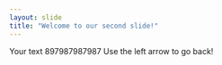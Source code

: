 ```yaml
---
layout: slide
title: "Welcome to our second slide!"
---
```

Your text 897987987987
Use the left arrow to go back!
